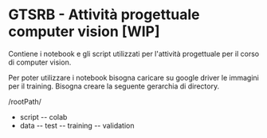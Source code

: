 # GTSRB - Attività progettuale computer vision [WIP]
Contiene i notebook e gli script utilizzati per l'attività progettuale per il corso di computer vision.

Per poter utilizzare i notebook bisogna caricare su google driver le immagini per il training. Bisogna creare la seguente gerarchia di directory.

/rootPath/
  - script
  -- colab
  - data
  -- test
  -- training
  -- validation
